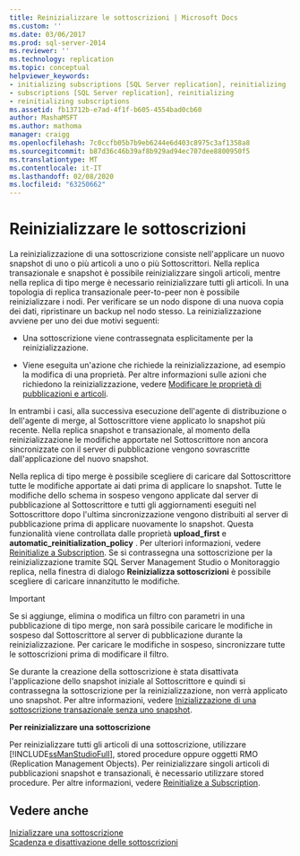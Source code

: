 ```yaml
---
title: Reinizializzare le sottoscrizioni | Microsoft Docs
ms.custom: ''
ms.date: 03/06/2017
ms.prod: sql-server-2014
ms.reviewer: ''
ms.technology: replication
ms.topic: conceptual
helpviewer_keywords:
- initializing subscriptions [SQL Server replication], reinitializing
- subscriptions [SQL Server replication], reinitializing
- reinitializing subscriptions
ms.assetid: fb13712b-e7ad-4f1f-b605-4554bad0cb60
author: MashaMSFT
ms.author: mathoma
manager: craigg
ms.openlocfilehash: 7c0ccfb05b7b9eb6244e6d403c8975c3af1358a8
ms.sourcegitcommit: b87d36c46b39af8b929ad94ec707dee8800950f5
ms.translationtype: MT
ms.contentlocale: it-IT
ms.lasthandoff: 02/08/2020
ms.locfileid: "63250662"
---
```

# <a name="reinitialize-subscriptions"></a>Reinizializzare le sottoscrizioni
  La reinizializzazione di una sottoscrizione consiste nell'applicare un nuovo snapshot di uno o più articoli a uno o più Sottoscrittori. Nella replica transazionale e snapshot è possibile reinizializzare singoli articoli, mentre nella replica di tipo merge è necessario reinizializzare tutti gli articoli. In una topologia di replica transazionale peer-to-peer non è possibile reinizializzare i nodi. Per verificare se un nodo dispone di una nuova copia dei dati, ripristinare un backup nel nodo stesso. La reinizializzazione avviene per uno dei due motivi seguenti:  
  
-   Una sottoscrizione viene contrassegnata esplicitamente per la reinizializzazione.  
  
-   Viene eseguita un'azione che richiede la reinizializzazione, ad esempio la modifica di una proprietà. Per altre informazioni sulle azioni che richiedono la reinizializzazione, vedere [Modificare le proprietà di pubblicazioni e articoli](publish/change-publication-and-article-properties.md).  
  
 In entrambi i casi, alla successiva esecuzione dell'agente di distribuzione o dell'agente di merge, al Sottoscrittore viene applicato lo snapshot più recente. Nella replica snapshot e transazionale, al momento della reinizializzazione le modifiche apportate nel Sottoscrittore non ancora sincronizzate con il server di pubblicazione vengono sovrascritte dall'applicazione del nuovo snapshot.  
  
 Nella replica di tipo merge è possibile scegliere di caricare dal Sottoscrittore tutte le modifiche apportate ai dati prima di applicare lo snapshot. Tutte le modifiche dello schema in sospeso vengono applicate dal server di pubblicazione al Sottoscrittore e tutti gli aggiornamenti eseguiti nel Sottoscrittore dopo l'ultima sincronizzazione vengono distribuiti al server di pubblicazione prima di applicare nuovamente lo snapshot. Questa funzionalità viene controllata dalle proprietà **upload_first** e **automatic_reinitialization_policy** . Per ulteriori informazioni, vedere [Reinitialize a Subscription](reinitialize-a-subscription.md). Se si contrassegna una sottoscrizione per la reinizializzazione tramite SQL Server Management Studio o Monitoraggio replica, nella finestra di dialogo **Reinizializza sottoscrizioni** è possibile scegliere di caricare innanzitutto le modifiche.  
  
> [!IMPORTANT]  
>  Se si aggiunge, elimina o modifica un filtro con parametri in una pubblicazione di tipo merge, non sarà possibile caricare le modifiche in sospeso dal Sottoscrittore al server di pubblicazione durante la reinizializzazione. Per caricare le modifiche in sospeso, sincronizzare tutte le sottoscrizioni prima di modificare il filtro.  
  
 Se durante la creazione della sottoscrizione è stata disattivata l'applicazione dello snapshot iniziale al Sottoscrittore e quindi si contrassegna la sottoscrizione per la reinizializzazione, non verrà applicato uno snapshot. Per altre informazioni, vedere [Inizializzazione di una sottoscrizione transazionale senza uno snapshot](initialize-a-transactional-subscription-without-a-snapshot.md).  
  
 **Per reinizializzare una sottoscrizione**  
  
 Per reinizializzare tutti gli articoli di una sottoscrizione, utilizzare [!INCLUDE[ssManStudioFull](../../includes/ssmanstudiofull-md.md)], stored procedure oppure oggetti RMO (Replication Management Objects). Per reinizializzare singoli articoli di pubblicazioni snapshot e transazionali, è necessario utilizzare stored procedure. Per altre informazioni, vedere [Reinitialize a Subscription](reinitialize-a-subscription.md).  
  
## <a name="see-also"></a>Vedere anche  
 [Inizializzare una sottoscrizione](initialize-a-subscription.md)   
 [Scadenza e disattivazione delle sottoscrizioni](subscription-expiration-and-deactivation.md)  
  
  
